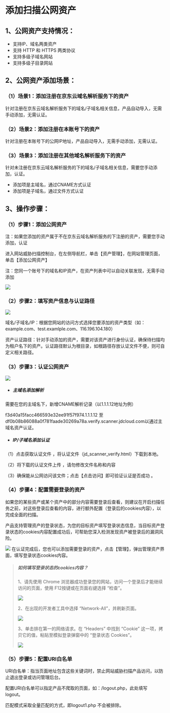 # 添加扫描公网资产

## 1、公网资产支持情况：

- 支持IP、域名两类资产
- 支持 HTTP 和 HTTPS 两类协议
- 支持多级子域名网站
- 支持多级子目录网站

## 2、公网资产添加场景：

### （1）场景1：添加注册在京东云域名解析服务下的资产

针对注册在京东云域名解析服务下的域名/子域名相关信息，产品自动导入，无需手动添加，无需认证。

### （2）场景2：添加注册在本账号下的资产

针对注册在本账号下的公网IP地址，产品自动导入，无需手动添加，无需认证。

### （3）场景3：添加注册在其他域名解析服务下的资产

针对未注册在京东云域名解析服务的下的域名/子域名相关信息，需要您手动添加，认证。

- 添加项是主域名，通过CNAME方式认证
- 添加项是子域名，通过文件方式认证

## 3、操作步骤：

### （1）步骤1：添加公网资产

注：如果您添加的资产属于不在京东云域名解析服务的下注册的资产，需要您手动添加，认证

进入网站威胁扫描控制台，在左侧导航栏，单击【资产管理】，在网站管理页面，单击【添加公网资产】

注：您同一个账号下的域名和IP资产，在资产列表中可以自动关联发现，无需手动添加

![](../../../../image/Website-Threat-Inspector/wts-internet-assets-01.png)
### （2）步骤2：填写资产信息与认证路径

![](../../../../image/Website-Threat-Inspector/wts-internet-assets-12.png)

域名/子域名/IP：根据您网站的访问方式选择您要添加的资产类型（如：example.com、test.examlple.com、116.196.104.180）

资产认证路径：针对手动添加的资产，需要对该资产进行身份认证，确保待扫描均为租户名下的资产。认证路径默认为根目录，如根路径存放认证文件不便，则可自定义相关路径。

### （3）步骤3：认证公网资产

![](../../../../image/Website-Threat-Inspector/wts-internet-assets-13.png)

- ##### 主域名添加解析

需要在您的主域名下，新增CNAME解析记录（以1.1.1.12地址为例）

f3d40a15facc466593e32ee91f57f974.1.1.1.12 至df0b08b86088a0f781faade30269a78a.verify.scanner.jdcloud.com以通过主域名资产认证。

- ##### IP/子域名添加认证

（1）点击获取认证文件 ，将认证文件（jd_scanner_verify.html）下载到本地。

（2）将下载的认证文件上传 ，请勿修改文件名称和内容

（3）确保能从公网访问该文件；点击【点击访问】即可验证认证是否成功 。

### （4）步骤4：配置需要登录的资产

如果您的某些资产或某个资产中的部分内容需要登录后查看，则建议在开启扫描任务之前，对这些登录后查看的内容，进行额外配置（登录后的cookies内容），以完成全面的扫描。

产品支持管理资产的登录状态，为您的目标资产填写登录状态信息，当目标资产登录状态的cookies内容配置成功后，可帮助您深入检测发现资产被登录后的漏洞风险。

![](../../../../image/Website-Threat-Inspector/wts-internet-assets-14.png)
在认证完成后，您也可以添加需要登录的资产，点击【管理】，弹出管理资产界面，填写登录状态cookies内容。

> ##### 如何填写登录状态的cookies内容？
>
> 1、请先使用 Chrome 浏览器成功登录您的网站，访问一个登录后才能继续访问的页面，使用 F12按键或在页面右键选择 “检查”。
>
> ![](../../../../image/Website-Threat-Inspector/wts-internet-assets-05.png)
>
> 2、在出现的开发者工具中选择 “Network-All”，并刷新页面。
>
> ![](../../../../image/Website-Threat-Inspector/wts-internet-assets-06.png)
>
> 3、单击排在第一的网络请求。在 “Headers” 中找到 “Cookie” 这一项，拷贝它的值，粘贴至模拟登录弹窗中的 “登录状态 Cookies”。
>
> ![](../../../../image/Website-Threat-Inspector/wts-internet-assets-07.png)

### （5）步骤5：配置URI白名单

URI白名单：指当页面地址包含这些关键词时，禁止网站威胁扫描产品访问，以防止退出登录或访问管理后台。

配置URI白名单可以指定产品不爬取的页面，如：/logout.php，此处填写logout。 

匹配模式采取全量匹配的方式，即logout1.php 不会被排除。
